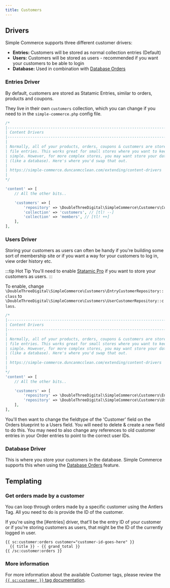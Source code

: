 ```yaml
---
title: Customers
---
```


## Drivers

Simple Commerce supports three different customer drivers:

-   **Entries:** Customers will be stored as normal collection entries (Default)
-   **Users:** Customers will be stored as users - recommended if you want your customers to be able to login
-   **Database:** Used in combination with [Database Orders](/database-orders)

### Entries Driver

By default, customers are stored as Statamic Entries, similar to orders, products and coupons.

They live in their own `customers` collection, which you can change if you need to in the `simple-commerce.php` config file.

```php
/*
|--------------------------------------------------------------------------
| Content Drivers
|--------------------------------------------------------------------------
|
| Normally, all of your products, orders, coupons & customers are stored as flat
| file entries. This works great for small stores where you want to keep everything
| simple. However, for more complex stores, you may want store your data somewhere else
| (like a database). Here's where you'd swap that out.
|
| https://simple-commerce.duncanmcclean.com/extending/content-drivers
|
*/

'content' => [
	// All the other bits..

    'customers' => [
        'repository' => \DoubleThreeDigital\SimpleCommerce\Customers\Customer::class,
        'collection' => 'customers', // [tl! --]
        'collection' => 'members', // [tl! ++]
    ],
],
```

### Users Driver

Storing your customers as users can often be handy if you're building some sort of membership site or if you want a way for your customers to log in, view order history etc.

:::tip Hot Tip
You'll need to enable [Statamic Pro](https://statamic.com/pricing) if you want to store your customers as users.
:::

To enable, change `\DoubleThreeDigital\SimpleCommerce\Customers\EntryCustomerRepository::class` to `\DoubleThreeDigital\SimpleCommerce\Customers\UserCustomerRepository::class`.

```php
/*
|--------------------------------------------------------------------------
| Content Drivers
|--------------------------------------------------------------------------
|
| Normally, all of your products, orders, coupons & customers are stored as flat
| file entries. This works great for small stores where you want to keep everything
| simple. However, for more complex stores, you may want store your data somewhere else
| (like a database). Here's where you'd swap that out.
|
| https://simple-commerce.duncanmcclean.com/extending/content-drivers
|
*/
'content' => [
	// All the other bits..

    'customers' => [
        'repository' => \DoubleThreeDigital\SimpleCommerce\Customers\EntryCustomerRepository::class, // [tl! --]
        'repository' => \DoubleThreeDigital\SimpleCommerce\Customers\UserCustomerRepository::class, // [tl! ++]
    ],
],
```

You'll then want to change the fieldtype of the 'Customer' field on the Orders blueprint to a Users field. You will need to delete & create a new field to do this. You may need to also change any references to old customer entries in your Order entries to point to the correct user IDs.

### Database Driver

This is where you store your customers in the database. Simple Commerce supports this when using the [Database Orders](/database-orders) feature.

## Templating

### Get orders made by a customer

You can loop through orders made by a specific customer using the Antlers Tag. All you need to do is provide the ID of the customer. 

If you're using the [#entries] driver, that'll be the entry ID of your customer or if you're storing customers as users, that might be the ID of the currently logged in user.

```antlers
{{ sc:customer:orders customer="customer-id-goes-here" }}
  {{ title }} - {{ grand_total }}
{{ /sc:customer:orders }}
```

### More information

For more information about the available Customer tags, please review the [`{{ sc:customer }}` tag documentation](/tags/customer).